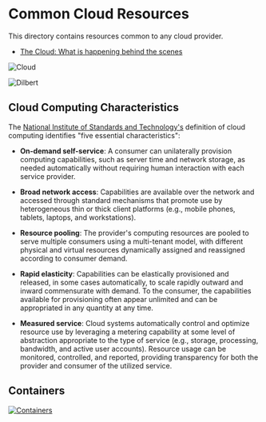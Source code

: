 # Common Cloud Resources

This directory contains resources common to any cloud provider.

* [The Cloud: What is happening behind the scenes](https://i.imgur.com/3Yiw2JH.mp4)

![Cloud](https://imgs.xkcd.com/comics/the_cloud.png)

![Dilbert](https://pbs.twimg.com/media/ED0_GsqU0AAw0Z1?format=jpg)

## Cloud Computing Characteristics

The [National Institute of Standards and Technology's](https://www.nist.gov/) definition of cloud computing identifies "five essential characteristics":

* __On-demand self-service__: A consumer can unilaterally provision computing capabilities, such as server time and network storage, as needed automatically without requiring human interaction with each service provider.

* __Broad network access__: Capabilities are available over the network and accessed through standard mechanisms that promote use by heterogeneous thin or thick client platforms (e.g., mobile phones, tablets, laptops, and workstations).

* __Resource pooling__: The provider's computing resources are pooled to serve multiple consumers using a multi-tenant model, with different physical and virtual resources dynamically assigned and reassigned according to consumer demand. 

* __Rapid elasticity__: Capabilities can be elastically provisioned and released, in some cases automatically, to scale rapidly outward and inward commensurate with demand. To the consumer, the capabilities available for provisioning often appear unlimited and can be appropriated in any quantity at any time.

* __Measured service__: Cloud systems automatically control and optimize resource use by leveraging a metering capability at some level of abstraction appropriate to the type of service (e.g., storage, processing, bandwidth, and active user accounts). Resource usage can be monitored, controlled, and reported, providing transparency for both the provider and consumer of the utilized service.

## Containers

[![Containers](https://imgs.xkcd.com/comics/containers.png)](https://xkcd.com/1988/)

